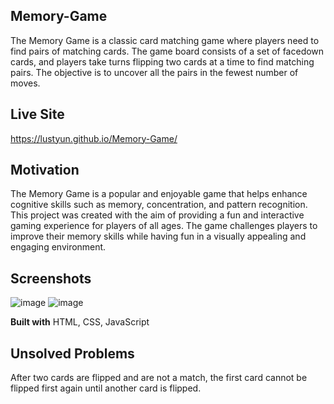 ## Memory-Game
The Memory Game is a classic card matching game where players need to find pairs of matching cards. The game board consists of a set of facedown cards, and players take turns flipping two cards at a time to find matching pairs. The objective is to uncover all the pairs in the fewest number of moves.

## Live Site
https://lustyun.github.io/Memory-Game/

## Motivation
The Memory Game is a popular and enjoyable game that helps enhance cognitive skills such as memory, concentration, and pattern recognition. This project was created with the aim of providing a fun and interactive gaming experience for players of all ages. The game challenges players to improve their memory skills while having fun in a visually appealing and engaging environment.

## Screenshots
![image](https://github.com/lustyun/Memory-Game/assets/72274267/41821f82-3936-4539-972d-27e9f166e09c)
![image](https://github.com/lustyun/Memory-Game/assets/72274267/48bcad2a-4b39-44eb-ba5c-b99b46d12d2f)

<b>Built with</b>
HTML, CSS, JavaScript

## Unsolved Problems
After two cards are flipped and are not a match, the first card cannot be flipped first again until another card is flipped.
